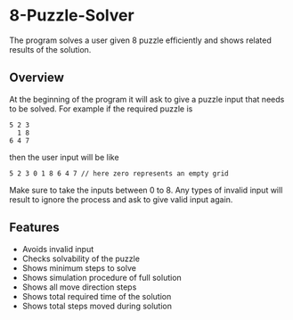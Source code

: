 # 8-Puzzle-Solver
The program solves a user given 8 puzzle efficiently and shows related results of the solution.

## Overview
At the beginning of the program it will ask to give a puzzle input that needs to be solved. For example if the required puzzle is 

`````
5 2 3
  1 8
6 4 7
`````
then the user input will be like 

`````````````````
5 2 3 0 1 8 6 4 7 // here zero represents an empty grid
`````````````````
Make sure to take the inputs between 0 to 8. Any types of invalid input will result to ignore the process and ask to give valid input again.

## Features

* Avoids invalid input
* Checks solvability of the puzzle
* Shows minimum steps to solve
* Shows simulation procedure of full solution
* Shows all move direction steps  
* Shows total required time of the solution
* Shows total steps moved during solution
